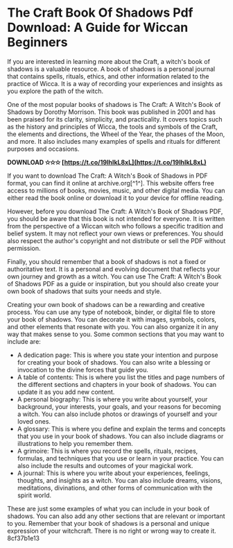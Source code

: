 # The Craft Book Of Shadows Pdf Download: A Guide for Wiccan Beginners
 
If you are interested in learning more about the Craft, a witch's book of shadows is a valuable resource. A book of shadows is a personal journal that contains spells, rituals, ethics, and other information related to the practice of Wicca. It is a way of recording your experiences and insights as you explore the path of the witch.
 
One of the most popular books of shadows is The Craft: A Witch's Book of Shadows by Dorothy Morrison. This book was published in 2001 and has been praised for its clarity, simplicity, and practicality. It covers topics such as the history and principles of Wicca, the tools and symbols of the Craft, the elements and directions, the Wheel of the Year, the phases of the Moon, and more. It also includes many examples of spells and rituals for different purposes and occasions.
 
**DOWNLOAD ✫✫✫ [https://t.co/19IhIkL8xL](https://t.co/19IhIkL8xL)**


 
If you want to download The Craft: A Witch's Book of Shadows in PDF format, you can find it online at archive.org[^1^]. This website offers free access to millions of books, movies, music, and other digital media. You can either read the book online or download it to your device for offline reading.
 
However, before you download The Craft: A Witch's Book of Shadows PDF, you should be aware that this book is not intended for everyone. It is written from the perspective of a Wiccan witch who follows a specific tradition and belief system. It may not reflect your own views or preferences. You should also respect the author's copyright and not distribute or sell the PDF without permission.
 
Finally, you should remember that a book of shadows is not a fixed or authoritative text. It is a personal and evolving document that reflects your own journey and growth as a witch. You can use The Craft: A Witch's Book of Shadows PDF as a guide or inspiration, but you should also create your own book of shadows that suits your needs and style.

Creating your own book of shadows can be a rewarding and creative process. You can use any type of notebook, binder, or digital file to store your book of shadows. You can decorate it with images, symbols, colors, and other elements that resonate with you. You can also organize it in any way that makes sense to you. Some common sections that you may want to include are:
 
- A dedication page: This is where you state your intention and purpose for creating your book of shadows. You can also write a blessing or invocation to the divine forces that guide you.
- A table of contents: This is where you list the titles and page numbers of the different sections and chapters in your book of shadows. You can update it as you add new content.
- A personal biography: This is where you write about yourself, your background, your interests, your goals, and your reasons for becoming a witch. You can also include photos or drawings of yourself and your loved ones.
- A glossary: This is where you define and explain the terms and concepts that you use in your book of shadows. You can also include diagrams or illustrations to help you remember them.
- A grimoire: This is where you record the spells, rituals, recipes, formulas, and techniques that you use or learn in your practice. You can also include the results and outcomes of your magickal work.
- A journal: This is where you write about your experiences, feelings, thoughts, and insights as a witch. You can also include dreams, visions, meditations, divinations, and other forms of communication with the spirit world.

These are just some examples of what you can include in your book of shadows. You can also add any other sections that are relevant or important to you. Remember that your book of shadows is a personal and unique expression of your witchcraft. There is no right or wrong way to create it.
 8cf37b1e13
 
